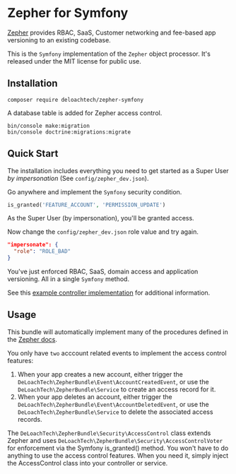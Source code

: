 Zepher for Symfony
==================

[Zepher](https://zepher.io) provides RBAC, SaaS, Customer networking and fee-based app versioning to an existing codebase.

This is the `Symfony` implementation of the `Zepher` object processor. It's released under the MIT license for public use.


Installation
------------

    composer require deloachtech/zepher-symfony


A database table is added for Zepher access control.

    bin/console make:migration
    bin/console doctrine:migrations:migrate


Quick Start
-----------

The installation includes everything you need to get started as a Super User _by impersonation_ (See `config/zepher_dev.json`).

Go anywhere and implement the `Symfony` security condition.
```php 
is_granted('FEATURE_ACCOUNT', 'PERMISSION_UPDATE')
``` 
As the Super User (by impersonation), you'll be granted access.

Now change the  `config/zepher_dev.json` role value and try again.

```json
"impersonate": {
  "role": "ROLE_BAD"
}
```

You've just enforced RBAC, SaaS, domain access and application versioning. All in a single `Symfony` method.

See this [example controller implementation](https://github.com/deloachtech/app-core/blob/master/src/Controller/AccessController.php) for additional information.

Usage
-----

This bundle will automatically implement many of the procedures defined in the [Zepher docs](https://zepher.io/docs).

You only have `two` acccount related events to implement the access control features:

1. When your app creates a new account, either trigger the `DeLoachTech\ZepherBundle\Event\AccountCreatedEvent`, or use the `DeLoachTech\ZepherBundle\Service` to create an access record for it.
2. When your app deletes an account, either trigger the `DeLoachTech\ZepherBundle\Event\AccountDeletedEvent`, or use the `DeLoachTech\ZepherBundle\Service` to delete the associated access records.

The `DeLoachTech\ZepherBundle\Security\AccessControl` class extends Zepher and uses `DeLoachTech\ZepherBundle\Security\AccessControlVoter` for enforcement via the Symfony is_granted() method. You won't have to do anything to use the access control features. When you need it, simply inject the AccessControl class into your controller or service.
